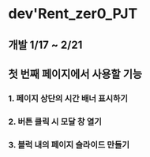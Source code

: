 # dev'Rent_zer0_PJT

## 개발 1/17 ~ 2/21

## 첫 번째 페이지에서 사용할 기능

### 1. 페이지 상단의 시간 배너 표시하기

### 2. 버튼 클릭 시 모달 창 열기

### 3. 블럭 내의 페이지 슬라이드 만들기
